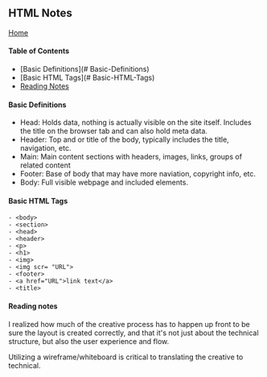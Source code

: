 ## HTML Notes
[Home](https://tjohnson986.github.io/reading-notes/)

#### Table of Contents
- [Basic Definitions](# Basic-Definitions)
- [Basic HTML Tags](# Basic-HTML-Tags)
- [Reading Notes](#Reading-notes)

#### Basic Definitions
- Head: Holds data, nothing is actually visible on the site itself. Includes the title on the browser tab and can also hold meta data. 
- Header: Top and or title of the body, typically includes the title, navigation, etc. 
- Main: Main content sections with headers, images, links, groups of related content
- Footer: Base of body that may have more naviation, copyright info, etc. 
- Body: Full visible webpage and included elements. 

#### Basic HTML Tags
```
- <body>
- <section>
- <head>
- <header>
- <p>
- <h1>
- <img>
- <img scr= "URL">
- <footer>
- <a href="URL">link text</a>
- <title>
```
#### Reading notes
I realized how much of the creative process has to happen up front to be sure the layout is created correctly, and that it's not just about the technical structure, but also the user experience and flow. 

Utilizing a wireframe/whiteboard is critical to translating the creative to technical. 